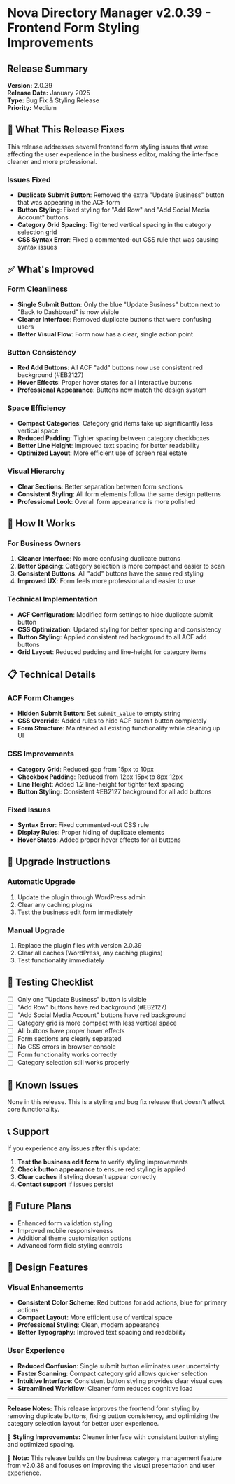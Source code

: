 # Nova Directory Manager v2.0.39 - Frontend Form Styling Improvements

## Release Summary

**Version:** 2.0.39  
**Release Date:** January 2025  
**Type:** Bug Fix & Styling Release  
**Priority:** Medium

## 🎨 What This Release Fixes

This release addresses several frontend form styling issues that were affecting the user experience in the business editor, making the interface cleaner and more professional.

### Issues Fixed
- **Duplicate Submit Button**: Removed the extra "Update Business" button that was appearing in the ACF form
- **Button Styling**: Fixed styling for "Add Row" and "Add Social Media Account" buttons
- **Category Grid Spacing**: Tightened vertical spacing in the category selection grid
- **CSS Syntax Error**: Fixed a commented-out CSS rule that was causing syntax issues

## ✅ What's Improved

### Form Cleanliness
- **Single Submit Button**: Only the blue "Update Business" button next to "Back to Dashboard" is now visible
- **Cleaner Interface**: Removed duplicate buttons that were confusing users
- **Better Visual Flow**: Form now has a clear, single action point

### Button Consistency
- **Red Add Buttons**: All ACF "add" buttons now use consistent red background (#EB2127)
- **Hover Effects**: Proper hover states for all interactive buttons
- **Professional Appearance**: Buttons now match the design system

### Space Efficiency
- **Compact Categories**: Category grid items take up significantly less vertical space
- **Reduced Padding**: Tighter spacing between category checkboxes
- **Better Line Height**: Improved text spacing for better readability
- **Optimized Layout**: More efficient use of screen real estate

### Visual Hierarchy
- **Clear Sections**: Better separation between form sections
- **Consistent Styling**: All form elements follow the same design patterns
- **Professional Look**: Overall form appearance is more polished

## 🚀 How It Works

### For Business Owners
1. **Cleaner Interface**: No more confusing duplicate buttons
2. **Better Spacing**: Category selection is more compact and easier to scan
3. **Consistent Buttons**: All "add" buttons have the same red styling
4. **Improved UX**: Form feels more professional and easier to use

### Technical Implementation
- **ACF Configuration**: Modified form settings to hide duplicate submit button
- **CSS Optimization**: Updated styling for better spacing and consistency
- **Button Styling**: Applied consistent red background to all ACF add buttons
- **Grid Layout**: Reduced padding and line-height for category items

## 📋 Technical Details

### ACF Form Changes
- **Hidden Submit Button**: Set `submit_value` to empty string
- **CSS Override**: Added rules to hide ACF submit button completely
- **Form Structure**: Maintained all existing functionality while cleaning up UI

### CSS Improvements
- **Category Grid**: Reduced gap from 15px to 10px
- **Checkbox Padding**: Reduced from 12px 15px to 8px 12px
- **Line Height**: Added 1.2 line-height for tighter text spacing
- **Button Styling**: Consistent #EB2127 background for all add buttons

### Fixed Issues
- **Syntax Error**: Fixed commented-out CSS rule
- **Display Rules**: Proper hiding of duplicate elements
- **Hover States**: Added proper hover effects for all buttons

## 🔄 Upgrade Instructions

### Automatic Upgrade
1. Update the plugin through WordPress admin
2. Clear any caching plugins
3. Test the business edit form immediately

### Manual Upgrade
1. Replace the plugin files with version 2.0.39
2. Clear all caches (WordPress, any caching plugins)
3. Test functionality immediately

## 🧪 Testing Checklist

- [ ] Only one "Update Business" button is visible
- [ ] "Add Row" buttons have red background (#EB2127)
- [ ] "Add Social Media Account" buttons have red background
- [ ] Category grid is more compact with less vertical space
- [ ] All buttons have proper hover effects
- [ ] Form sections are clearly separated
- [ ] No CSS errors in browser console
- [ ] Form functionality works correctly
- [ ] Category selection still works properly

## 🐛 Known Issues

None in this release. This is a styling and bug fix release that doesn't affect core functionality.

## 📞 Support

If you experience any issues after this update:

1. **Test the business edit form** to verify styling improvements
2. **Check button appearance** to ensure red styling is applied
3. **Clear caches** if styling doesn't appear correctly
4. **Contact support** if issues persist

## 🔮 Future Plans

- Enhanced form validation styling
- Improved mobile responsiveness
- Additional theme customization options
- Advanced form field styling controls

## 🎨 Design Features

### Visual Enhancements
- **Consistent Color Scheme**: Red buttons for add actions, blue for primary actions
- **Compact Layout**: More efficient use of vertical space
- **Professional Styling**: Clean, modern appearance
- **Better Typography**: Improved text spacing and readability

### User Experience
- **Reduced Confusion**: Single submit button eliminates user uncertainty
- **Faster Scanning**: Compact category grid allows quicker selection
- **Intuitive Interface**: Consistent button styling provides clear visual cues
- **Streamlined Workflow**: Cleaner form reduces cognitive load

---

**Release Notes:** This release improves the frontend form styling by removing duplicate buttons, fixing button consistency, and optimizing the category selection layout for better user experience.

**🎨 Styling Improvements:** Cleaner interface with consistent button styling and optimized spacing.

**🔄 Note:** This release builds on the business category management feature from v2.0.38 and focuses on improving the visual presentation and user experience.
